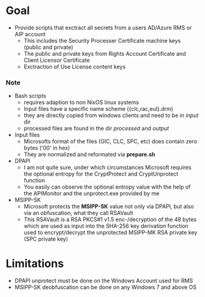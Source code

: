 # Goal
- Provide scripts that exctract all secrets from a users AD/Azure RMS or AIP account
  - This includes the Security Processer Certificate machine keys (public and private)
  - The public and private keys from Rights Account Certificate and Client Licensor Certificate
  - Exctraction of Use License content keys

### Note
- Bash scripts
	- requires adaption to non NixOS linux systems
	- Input files have a specific name scheme ({clc,rac,eul}.drm)
	- they are directly copied from windows clients and need to be in _input_ dir
	- processed files are found in the dir _processed_ and _output_
- Input files
	- Microsofts format of the files (GIC, CLC, SPC, etc) does contain zero bytes ('00' in hex)
	- They are normalized and reformated via **prepare.sh**
- DPAPI
	- I am not quite sure, under which circumstances Microsoft requires the optional entropy for the CryptProtect and CryptUnprotect function
	- You easily can observe the optional entropy value with the help of the APIMonitor and the unprotect.exe provided by me
- MSIPP-SK
	- Microsoft protects the __MSIPP-SK__ value not only via DPAPI, but also via an obfuscation, what they call RSAVault
	- This RSAVault is a RSA PKCS#1 v1.5 enc-/decryption of the 48 bytes which are used as input into the SHA-256 key derivation function used to encrypt/decrypt the unprotected MSIPP-MK RSA private key (SPC private key)

# Limitations
- DPAPI unprotect must be done on the Windows Account used for RMS
- MSIPP-SK deobfuscation can be done on any Windows 7 and above OS
